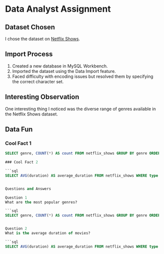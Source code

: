 # Data Analyst Assignment

## Dataset Chosen
I chose the dataset on [Netflix Shows](#).

## Import Process
1. Created a new database in MySQL Workbench.
2. Imported the dataset using the Data Import feature.
3. Faced difficulty with encoding issues but resolved them by specifying the correct character set.

## Interesting Observation
One interesting thing I noticed was the diverse range of genres available in the Netflix Shows dataset.

## Data Fun
### Cool Fact 1
```sql
SELECT genre, COUNT(*) AS count FROM netflix_shows GROUP BY genre ORDER BY count DESC;

### Cool Fact 2

```sql
SELECT AVG(duration) AS average_duration FROM netflix_shows WHERE type = 'Movie';


Questions and Answers

Question 1
What are the most popular genres?

```sql
SELECT genre, COUNT(*) AS count FROM netflix_shows GROUP BY genre ORDER BY count DESC;


Question 2
What is the average duration of movies?

```sql
SELECT AVG(duration) AS average_duration FROM netflix_shows WHERE type = 'Movie';
